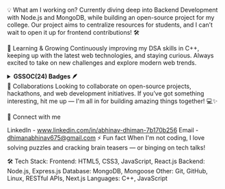💡 What am I working on?
Currently diving deep into Backend Development with Node.js and MongoDB, while building an open-source project for my college. Our project aims to centralize resources for students, and I can’t wait to open it up for frontend contributions! 🛠️

🌱 Learning & Growing
Continuously improving my DSA skills in C++, keeping up with the latest web technologies, and staying curious. Always excited to take on new challenges and explore modern web trends.
<details>	
 <summary><b>GSSOC(24) Badges 🪶</b></summary><br>
<div style='display:flex; align-items:center; gap: 10px;' align='center'><a href="https://gssoc.girlscript.tech/leaderboard">
<img src="https://raw.githubusercontent.com/GSSoC24/Postman-Challenge/main/docs/assets/Postman%20White.png" width="100px" height="100px" />
  <img src="https://raw.githubusercontent.com/GSSoC24/Postman-Challenge/main/docs/assets/1.png" width="100px" height="100px" />
  <img src="https://raw.githubusercontent.com/GSSoC24/Postman-Challenge/main/docs/assets/2.png" width="100px" height="100px" />
  <img src="https://raw.githubusercontent.com/GSSoC24/Postman-Challenge/main/docs/assets/3.png" width="100px" height="100px" />
  <img src="https://raw.githubusercontent.com/GSSoC24/Postman-Challenge/main/docs/assets/4.png" width="100px" height="100px" />
  <img src="https://raw.githubusercontent.com/GSSoC24/Postman-Challenge/main/docs/assets/5.png" width="100px" height="100px" />
  <img src="https://raw.githubusercontent.com/GSSoC24/Postman-Challenge/main/docs/assets/6.png" width="105px" height="105px" />
  <img src="https://raw.githubusercontent.com/GSSoC24/Postman-Challenge/main/docs/assets/7.png" width="100px" height="100px" />
  <img src="https://raw.githubusercontent.com/GSSoC24/Postman-Challenge/main/docs/assets/8.png" width="100px" height="100px" />
  <img src="https://raw.githubusercontent.com/GSSoC24/Contributor/refs/heads/main/assets/Code%20Luminary.png" width="105px" height="105px" />
  <img src="https://raw.githubusercontent.com/GSSoC24/Contributor/refs/heads/main/assets/Git%20Explorer.png" width="100px" height="100px" />
  <img src="https://raw.githubusercontent.com/GSSoC24/Contributor/refs/heads/main/assets/Pull%20Expert.png" width="100px" height="100px" /></a>
</div>
</details>
💼 Collaborations
Looking to collaborate on open-source projects, hackathons, and web development initiatives. If you’ve got something interesting, hit me up — I'm all in for building amazing things together! 💻✨

🤝 Connect with me

LinkedIn - www.linkedin.com/in/abhinav-dhiman-7b170b256
Email - dhimanabhinav675@gmail.com
⚡ Fun fact
When I'm not coding, I love solving puzzles and cracking brain teasers — or binging on tech talks!

🛠️ Tech Stack:
Frontend: HTML5, CSS3, JavaScript, React.js
Backend: Node.js, Express.js
Database: MongoDB, Mongoose
Other: Git, GitHub, Linux, RESTful APIs, Next.js
Languages: C++, JavaScript
<!---
AbhinavDhiman34/AbhinavDhiman34 is a ✨ special ✨ repository because its `README.md` (this file) appears on your GitHub profile.
You can click the Preview link to take a look at your changes.
--->
